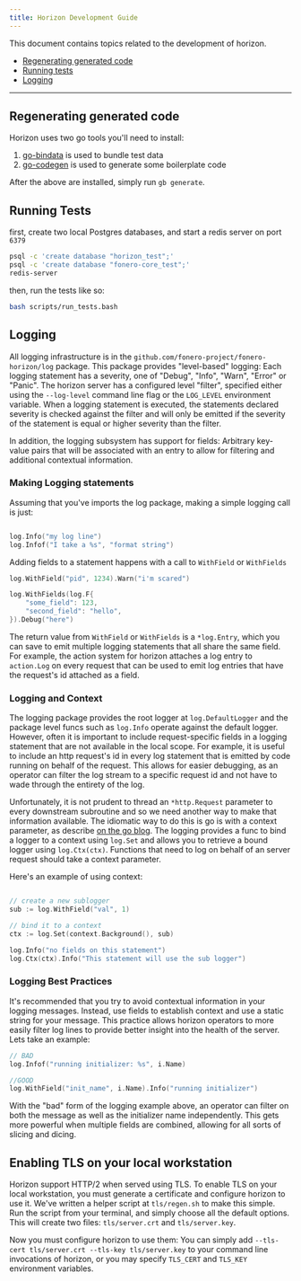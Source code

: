 ```yaml
---
title: Horizon Development Guide
---
```


This document contains topics related to the development of horizon.

- [Regenerating generated code](#regen)
- [Running tests](#tests)
- [Logging](#logging)


---
## <a name="regen"></a> Regenerating generated code

Horizon uses two go tools you'll need to install:
1. [go-bindata](https://github.com/jteeuwen/go-bindata) is used to bundle test data
1. [go-codegen](https://github.com/nullstyle/go-codegen) is used to generate some boilerplate code

After the above are installed, simply run `gb generate`.

## <a name="tests"></a> Running Tests

first, create two local Postgres databases, and start a redis server on port
`6379`

```bash
psql -c 'create database "horizon_test";'
psql -c 'create database "fonero-core_test";'
redis-server
```

then, run the tests like so:

```bash
bash scripts/run_tests.bash
```

## <a name="logging"></a> Logging

All logging infrastructure is in the `github.com/fonero-project/fonero-horizon/log` package.  This package provides "level-based" logging:  Each logging statement has a severity, one of "Debug", "Info", "Warn", "Error" or "Panic".  The horizon server has a configured level "filter", specified either using the `--log-level` command line flag or the `LOG_LEVEL` environment variable.  When a logging statement is executed, the statements declared severity is checked against the filter and will only be emitted if the severity of the statement is equal or higher severity than the filter.

In addition, the logging subsystem has support for fields: Arbitrary key-value pairs that will be associated with an entry to allow for filtering and additional contextual information.

### Making Logging statements

Assuming that you've imports the log package, making a simple logging call is just:

```go

log.Info("my log line")
log.Infof("I take a %s", "format string")

```

Adding fields to a statement happens with a call to `WithField` or `WithFields`

```go
log.WithField("pid", 1234).Warn("i'm scared")

log.WithFields(log.F{
	"some_field": 123,
	"second_field": "hello",
}).Debug("here")
```

The return value from `WithField` or `WithFields` is a `*log.Entry`, which you can save to emit multiple logging
statements that all share the same field.  For example, the action system for horizon attaches a log entry to `action.Log` on every request that can be used to emit log entries that have the request's id attached as a field.

### Logging and Context

The logging package provides the root logger at `log.DefaultLogger` and the package level funcs such as `log.Info` operate against the default logger.  However, often it is important to include request-specific fields in a logging statement that are not available in the local scope.  For example, it is useful to include an http request's id in every log statement that is emitted by code running on behalf of the request.  This allows for easier debugging, as an operator can filter the log stream to a specific request id and not have to wade through the entirety of the log.

Unfortunately, it is not prudent to thread an `*http.Request` parameter to every downstream subroutine and so we need another way to make that information available.  The idiomatic way to do this is go is with a context parameter, as describe [on the go blog](https://blog.golang.org/context).  The logging provides a func to bind a logger to a context using `log.Set` and allows you to retrieve a bound logger using `log.Ctx(ctx)`.  Functions that need to log on behalf of an server request should take a context parameter.

Here's an example of using context:

```go

// create a new sublogger
sub := log.WithField("val", 1)

// bind it to a context
ctx := log.Set(context.Background(), sub)

log.Info("no fields on this statement")
log.Ctx(ctx).Info("This statement will use the sub logger")

```

### Logging Best Practices

It's recommended that you try to avoid contextual information in your logging messages.  Instead, use fields to establish context and use a static string for your message.  This practice allows horizon operators to more easily filter log lines to provide better insight into the health of the server.  Lets take an example:

```go
// BAD
log.Infof("running initializer: %s", i.Name)

//GOOD
log.WithField("init_name", i.Name).Info("running initializer")
```

With the "bad" form of the logging example above, an operator can filter on both the message as well as the initializer name independently.  This gets more powerful when multiple fields are combined, allowing for all sorts of slicing and dicing.


## <a name="TLS"></a> Enabling TLS on your local workstation

Horizon support HTTP/2 when served using TLS.  To enable TLS on your local workstation, you must generate a certificate and configure horizon to use it.  We've written a helper script at `tls/regen.sh` to make this simple.  Run the script from your terminal, and simply choose all the default options.  This will create two files: `tls/server.crt` and `tls/server.key`.  

Now you must configure horizon to use them: You can simply add `--tls-cert tls/server.crt --tls-key tls/server.key` to your command line invocations of horizon, or you may specify `TLS_CERT` and `TLS_KEY` environment variables.
